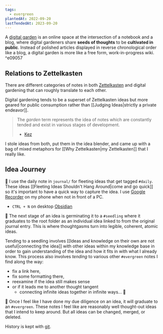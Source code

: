 ```yaml
---
tags:
  - evergreen
plantedAt: 2022-09-20
lastTendedAt: 2023-09-20
---
```

A [digital garden](https://maggieappleton.com/garden-history) is an online space at the intersection of a notebook and a blog, where digital gardeners share **seeds of thoughts** to be **cultivated in public**. Instead of polished articles displayed in reverse chronological order like a blog, a digital garden is more like a free form, work-in-progress wiki.
^e09057

## Relations to Zettelkasten

There are different categories of notes in both [Zettelkasten](https://zettelkasten.de/posts/overview/) and digital gardening that can roughly translate to each other.

Digital gardening tends to be a superset of Zettelkasten ideas but more geared for public consumption rather than [[Judging Ideas|strictly a private endeavor]].

> The *garden* term represents the idea of notes which are constantly tended and exist in various stages of development.
> - [Kez](https://www.kez.ie/notes/digital%20garden/)

I stole ideas from both, put them in the idea blender, and came up with a bag of mixed metaphors for [[Why Zettelkasten|my Zettelkasten]] that I really like.

## Idea Journey

🍃 I use the daily note in `journal/` for fleeting ideas that get tagged `#daily`. These ideas [[Fleeting Ideas Shouldn't Hang Around|come and go quick]] so it's important to have a quick way to capture the idea. I use [Google Recorder](https://recorder.google.com/) on my phone when not in front of a PC.

- `CTRL + N` on desktop [Obsidian](https://obsidian.md/)

🌱 The next stage of an idea is germinating it to a `#seedling` where it graduates to the root folder as an individual idea linked to from the original journal entry. This is where thoughtgasms turn into legible, coherent, atomic ideas.

Tending to a seedling involves [[Ideas and knowledge on their own are not useful|connecting the idea]] with other ideas within my knowledge base in order to gain understanding of the idea and how it fits in with what I already know. This process also involves *tending* to various other `#evergreen` notes I find along the way:

* fix a link here,
* fix some formatting there,
* reexamine if the idea still makes sense
* or if it leads me to another thought tangent
	* connecting infinite ideas together in infinite ways... 🤯

🌲 Once I feel like I have done my due diligence on an idea, it will graduate to an `#evergreen`. These notes I feel like are reasonably well thought-out ideas that I intend to keep around. But all ideas can be changed, merged, or deleted.

History is kept with [git](https://github.com/chadly/garden).